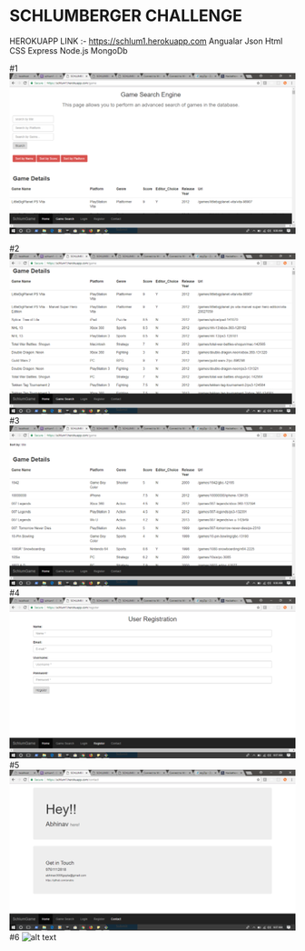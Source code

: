 # SCHLUMBERGER CHALLENGE
HEROKUAPP LINK :- https://schlum1.herokuapp.com
Angualar
Json
Html
CSS
Express
Node.js
MongoDb

#1 
![alt text](https://github.com/anubis-me/schlum/blob/master/public/assets/Screenshot%20(100).png)

#2
![alt text](https://github.com/anubis-me/schlum/blob/master/public/assets/Screenshot%20(101).png)
#3
![alt text](https://github.com/anubis-me/schlum/blob/master/public/assets/Screenshot%20(102).png)
#4
![alt text](https://github.com/anubis-me/schlum/blob/master/public/assets/Screenshot%20(103).png)
#5
![alt text](https://github.com/anubis-me/schlum/blob/master/public/assets/Screenshot%20(104).png)
#6
![alt text](https://github.com/anubis-me/schlum/blob/master/public/assets/Screenshot%20(105).png)

